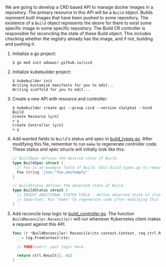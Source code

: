 We are going to develop a CRD based API to manage docker images in a repository.
The primary resource in this API will be a `Build` object. Builds represent
built images that have been pushed to some repository. The existence of a
`Build` object represents the desire for there to exist some specific image in
some specific repository. The Build CR controller is responsible for reconciling
the state of these Build object. This includes checking whether the registry
already has the image, and if not, building and pushing it.

1. Initialize a go project:
   ```shell
   $ go mod init adowair.github.io/cicd
   ```
2. Initialize kubebuilder project:
   ```shell
   $ kubebuilder init
   Writing kustomize manifests for you to edit...
   Writing scaffold for you to edit...
   ```
3. Create a new API with resource and controller:
   ```shell
   $ kubebuilder create api --group cicd --version v1alpha1 --kind Build
   Create Resource [y/n]
   > y
   Create Controller [y/n]
   > y
   ```
4. Add wanted fields to `Build`'s status and spec in
   [build_types.go](api/v1alpha1/build_types.go). After modifying this file,
   remember to run `make` to regenerate controller code. These status and spec
   structs will initially look like this:
   ```go
   // BuildSpec defines the desired state of Build
   type BuildSpec struct {
     // Foo is an example field of Build. Edit build_types.go to remove/update
     Foo string `json:"foo,omitempty"`
   }

   // BuildStatus defines the observed state of Build
   type BuildStatus struct {
     // INSERT ADDITIONAL STATUS FIELD - define observed state of cluster
   	 // Important: Run "make" to regenerate code after modifying this file
   }
   ```
5. Add reconcile loop logic to [build_controller.go](controllers/build_controller.go).
   The function `BuildReconciler.Reconcile()` will run whenever Kubernetes client
   makes a request against this API.
   ```go
   func (r *BuildReconciler) Reconcile(ctx context.Context, req ctrl.Request) (ctrl.Result, error) {
	 _ = log.FromContext(ctx)

	 // TODO(user): your logic here

	 return ctrl.Result{}, nil
   }
   ```
   